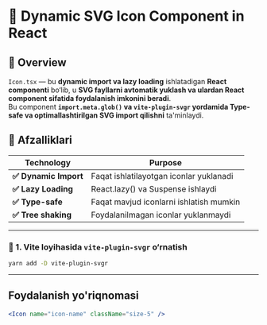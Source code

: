 # 🚀 Dynamic SVG Icon Component in React

## **📌 Overview**

`Icon.tsx` — bu **dynamic import va lazy loading** ishlatadigan **React componenti** bo‘lib, u **SVG fayllarni avtomatik yuklash va ulardan React component sifatida foydalanish imkonini beradi**.  
Bu component **`import.meta.glob()` va `vite-plugin-svgr` yordamida Type-safe va optimallashtirilgan SVG import qilishni** ta'minlaydi.

## **📌 Afzalliklari**

| Technology            | Purpose                                 |
| --------------------- | --------------------------------------- |
| **✅ Dynamic Import** | Faqat ishlatilayotgan iconlar yuklanadi |
| **✅ Lazy Loading**   | React.lazy() va Suspense ishlaydi       |
| **✅ Type-safe**      | Faqat mavjud iconlarni ishlatish mumkin |
| **✅ Tree shaking**   | Foydalanilmagan iconlar yuklanmaydi     |

---

### **📌 1. Vite loyihasida `vite-plugin-svgr` o‘rnatish**

```bash
yarn add -D vite-plugin-svgr
```

---

## Foydalanish yo'riqnomasi

```jsx
<Icon name="icon-name" className="size-5" />
```
